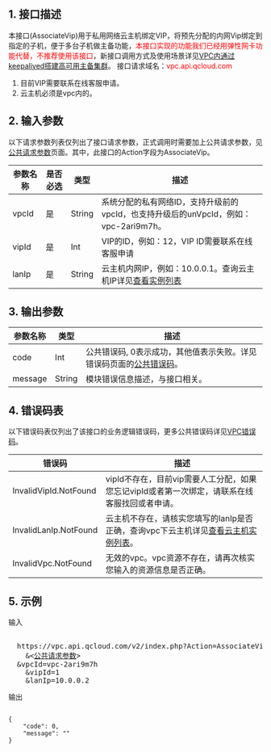 ## 1. 接口描述
 
本接口(AssociateVip)用于私用网络云主机绑定VIP，将预先分配的内网Vip绑定到指定的子机，便于多台子机做主备功能，<font style="color:red">本接口实现的功能我们已经用弹性网卡功能代替，不推荐使用该接口</font>，新接口调用方式及使用场景详见<a href="https://www.qcloud.com/document/product/215/5850">VPC内通过keepalived搭建高可用主备集群</a>。
接口请求域名：<font style="color:red">vpc.api.qcloud.com</font>

1) 目前VIP需要联系在线客服申请。
2) 云主机必须是vpc内的。

 

## 2. 输入参数
 以下请求参数列表仅列出了接口请求参数，正式调用时需要加上公共请求参数，见<a href="/doc/api/372/4153" title="公共请求参数">公共请求参数</a>页面。其中，此接口的Action字段为AssociateVip。

| 参数名称 | 是否必选  | 类型 | 描述 |
|---------|---------|---------|---------|
| vpcId | 是 | String | 系统分配的私有网络ID，支持升级前的vpcId，也支持升级后的unVpcId，例如：vpc-2ari9m7h。 |
| vipId | 是 | Int | VIP的ID，例如：12，VIP ID需要联系在线客服申请 |
| lanIp | 是 | String | 云主机内网IP，例如：10.0.0.1。查询云主机IP详见<a href="https://www.qcloud.com/doc/api/229/%E6%9F%A5%E7%9C%8B%E5%AE%9E%E4%BE%8B%E5%88%97%E8%A1%A8" title="查看实例列表">查看实例列表</a> |
 

## 3. 输出参数

| 参数名称 | 类型 | 描述 |
|---------|---------|---------|
| code | Int | 公共错误码, 0表示成功，其他值表示失败。详见错误码页面的<a href="https://www.qcloud.com/doc/api/372/%E9%94%99%E8%AF%AF%E7%A0%81#1.E3.80.81.E5.85.AC.E5.85.B1.E9.94.99.E8.AF.AF.E7.A0.81" title="公共错误码">公共错误码</a>。|
| message | String | 模块错误信息描述，与接口相关。|
 
 ## 4. 错误码表
 以下错误码表仅列出了该接口的业务逻辑错误码，更多公共错误码详见<a href="https://www.qcloud.com/doc/api/245/4924" title="VPC错误码">VPC错误码</a>。

| 错误码 | 描述 |
|---------|---------|
| InvalidVipId.NotFound | vipId不存在，目前vip需要人工分配，如果您忘记vipId或者第一次绑定，请联系在线客服找回或者申请。 |
| InvalidLanIp.NotFound | 云主机不存在，请核实您填写的lanIp是否正确，查询vpc下云主机详见<a href="https://www.qcloud.com/doc/api/229/831" title="查看云主机实例列表">查看云主机实例列表</a>。 |
| InvalidVpc.NotFound | 无效的vpc。vpc资源不存在，请再次核实您输入的资源信息是否正确。 |

## 5. 示例
 
输入
<pre>

  https://vpc.api.qcloud.com/v2/index.php?Action=AssociateVip
	&<<a href="https://www.qcloud.com/doc/api/229/6976">公共请求参数</a>>
  &vpcId=vpc-2ari9m7h
	&vipId=1
	&lanIp=10.0.0.2
</pre>

输出
```

{
    "code": 0,
    "message": ""
}

```

